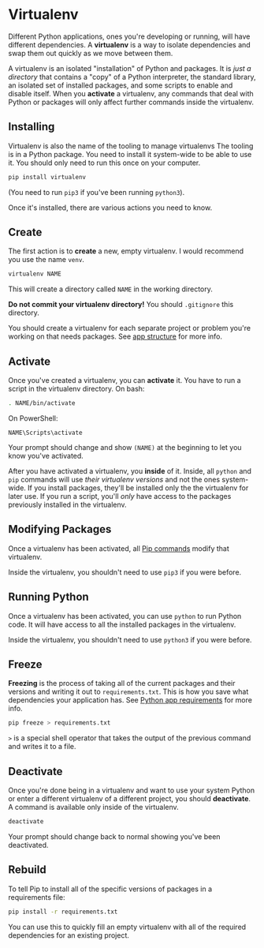 # Virtualenv
Different Python applications, ones you're developing or running, will have different dependencies.
A **virtualenv** is a way to isolate dependencies and swap them out quickly as we move between them.

A virtualenv is an isolated "installation" of Python and packages.
It is _just a directory_ that contains a "copy" of a Python interpreter, the standard library, an isolated set of installed packages, and some scripts to enable and disable itself.
When you **activate** a virtualenv, any commands that deal with Python or packages will only affect further commands inside the virtualenv.

## Installing
Virtualenv is also the name of the tooling to manage virtualenvs
The tooling is in a Python package.
You need to install it system-wide to be able to use it.
You should only need to run this once on your computer.
```bash
pip install virtualenv
```
(You need to run `pip3` if you've been running `python3`).

Once it's installed, there are various actions you need to know.

## Create
The first action is to **create** a new, empty virtualenv.
I would recommend you use the name `venv`.
```bash
virtualenv NAME
```
This will create a directory called `NAME` in the working directory.

**Do not commit your virtualenv directory!**
You should `.gitignore` this directory.

You should create a virtualenv for each separate project or problem you're working on that needs packages.
See [app structure](py-app-structure.md) for more info.

## Activate
Once you've created a virtualenv, you can **activate** it.
You have to run a script in the virtualenv directory.
On bash:
```bash
. NAME/bin/activate
```

On PowerShell:
```
NAME\Scripts\activate
```

Your prompt should change and show `(NAME)` at the beginning to let you know you've activated.

After you have activated a virtualenv, you **inside** of it.
Inside, all `python` and `pip` commands will use _their virtualenv versions_ and not the ones system-wide.
If you install packages, they'll be installed only the the virtualenv for later use.
If you run a script, you'll _only_ have access to the packages previously installed in the virtualenv.

## Modifying Packages
Once a virtualenv has been activated, all [Pip commands](pip.md) modify that virtualenv.

Inside the virtualenv, you shouldn't need to use `pip3` if you were before.

## Running Python
Once a virtualenv has been activated, you can use `python` to run Python code.
It will have access to all the installed packages in the virtualenv.

Inside the virtualenv, you shouldn't need to use `python3` if you were before.

## Freeze
**Freezing** is the process of taking all of the current packages and their versions and writing it out to `requirements.txt`.
This is how you save what dependencies your application has.
See [Python app requirements](py-app-requirements.md) for more info.
```bash
pip freeze > requirements.txt
```
`>` is a special shell operator that takes the output of the previous command and writes it to a file.

## Deactivate
Once you're done being in a virtualenv and want to use your system Python or enter a different virtualenv of a different project, you should **deactivate**.
A command is available only inside of the virtualenv.
```bash
deactivate
```

Your prompt should change back to normal showing you've been deactivated.

## Rebuild
To tell Pip to install all of the specific versions of packages in a requirements file:
```bash
pip install -r requirements.txt
```

You can use this to quickly fill an empty virtualenv with all of the required dependencies for an existing project.
